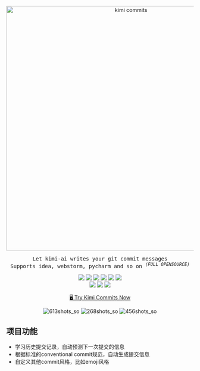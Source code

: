 <a name="readme-top"></a>

<div align="center">
<a href="https://gitmaya.com" target="_blank" style="display: block" align="center">
  <picture>
    <source media="(prefers-color-scheme: dark)" srcset="https://github.com/ConnectAI-E/GitMaya/assets/50035229/85cc75d7-0b2a-46bf-9dfc-fca95198990c" width="655" height="auto">
    <img alt="kimi commits" src="https://github.com/ConnectAI-E/GitMaya/assets/50035229/c554f01c-85fb-420e-8c28-a6fd64899bb8" width="655" height="auto">
  </picture>
</a>
<p align='center'>
  <samp>Let kimi-ai writes your git commit messages</samp>
<br/>
 <samp>Supports idea, webstorm, pycharm and so on <sup><em>(FULL OPENSOURCE)</em></sup></samp>
</p>

<!-- SHIELD GROUP -->
[![][github-logo-shield]][github-logo-link]
[![][github-contributors-shield]][github-contributors-link]
[![][github-forks-shield]][github-forks-link]
[![][github-stars-shield]][github-stars-link]
[![][github-issues-shield]][github-issues-link]
[![][github-action-shield]][github-action-link]
<br/>
[![][idea-plugin-rate-shield]][idea-plugin-link]
[![][idea-plugin-download-shield]][idea-plugin-link]
[![][idea-plugin-version-shield]][idea-plugin-link]



<p align="center">
    <a href="https://plugins.jetbrains.com/plugin/23629-kimi-commits">🖥 Try Kimi Commits Now </a>
</p>

![613shots_so](https://github.com/ConnectAI-E/kimi-commits-intellij/assets/50035229/bfcc1b12-ce21-4715-a854-95bbed3daeb1)
![268shots_so](https://github.com/ConnectAI-E/kimi-commits-intellij/assets/50035229/4d0bf872-d881-4524-a445-d42bf7d023b2)
![456shots_so](https://github.com/ConnectAI-E/kimi-commits-intellij/assets/50035229/c69ded03-d22f-4d78-9ec5-75c15d5eec14)

</div>


## 项目功能
 - 学习历史提交记录，自动预测下一次提交的信息
 - 根据标准的conventional commit规范，自动生成提交信息
 - 自定义其他commit风格，比如emoji风格




<!-- LINK GROUP -->
[github-logo-shield]: https://img.shields.io/badge/kimi_commits-enabled?style=flat-square&logo=github&color=F9DC4E&logoColor=D9E0EE&labelColor=302D41
[github-logo-link]: https://github.com/connectai-e/kimi-commits-intellij
[github-contributors-link]: https://github.com/connectai-e/kimi-commits-intellij/graphs/contributors
[github-contributors-shield]: https://img.shields.io/github/contributors/connectai-e/kimi-commits-intellij?color=c4f042&labelColor=black&style=flat-square
[github-forks-link]: https://github.com/connectai-e/kimi-commits-intellij/network/members
[github-forks-shield]: https://img.shields.io/github/forks/connectai-e/kimi-commits-intellij?color=8ae8ff&labelColor=black&style=flat-square
[github-issues-link]: https://github.com/connectai-e/kimi-commits-intellij/issues
[github-issues-shield]: https://img.shields.io/github/issues/connectai-e/kimi-commits-intellij?color=ff80eb&labelColor=black&style=flat-square
[github-stars-link]: https://github.com/connectai-e/kimi-commits-intellij/network/stargazers
[github-stars-shield]: https://img.shields.io/github/stars/connectai-e/kimi-commits-intellij?color=ffcb47&labelColor=black&style=flat-square
[github-action-shield]:https://img.shields.io/endpoint.svg?url=https%3A%2F%2Factions-badge.atrox.dev%2Fconnectai-e%2Fkimi-commits-intellij%2Fbadge%3Fref%3Dmain&style=flat-square
[github-action-link]:https://actions-badge.atrox.dev/connectai-e/kimi-commits-intellij/goto?ref=main
[idea-plugin-rate-shield]:https://img.shields.io/jetbrains/plugin/r/rating/23629?color=ffcb47&labelColor=black&style=flat-square
[idea-plugin-download-shield]:https://img.shields.io/jetbrains/plugin/d/23629?color=ffcb47&labelColor=black&style=flat-square
[idea-plugin-version-shield]:https://img.shields.io/jetbrains/plugin/v/23629?color=ffcb47&labelColor=black&style=flat-square
[idea-plugin-link]:https://plugins.jetbrains.com/plugin/23629-kimi-commits


